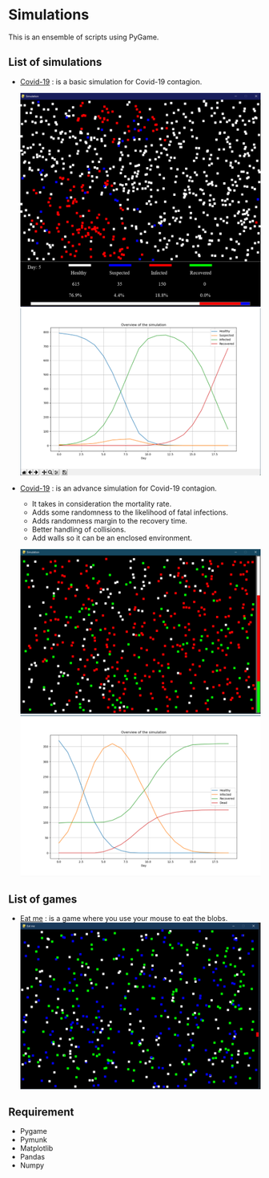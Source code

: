 # Simulations

This is an ensemble of scripts using PyGame.

## List of simulations

- [Covid-19](/CovidSimulation.py) : is a basic simulation for Covid-19 contagion.

  ![Covid-19 simulation](/Doc/Covid_sim.png)
  ![Covid-19 results](/Doc/Covid_results.png)

- [Covid-19](/AdvanceCovidSimulation.py) : is an advance simulation for Covid-19 contagion.

  - It takes in consideration the mortality rate.
  - Adds some randomness to the likelihood of fatal infections.
  - Adds randomness margin to the recovery time.
  - Better handling of collisions.
  - Add walls so it can be an enclosed environment.

  ![Covid-19 simulation](/Doc/AdvanceCovid_sim.png)
  ![Covid-19 results](/Doc/AdvanceCovid_results.png)

## List of games

- [Eat me](/Game.py) : is a game where you use your mouse to eat the blobs.
  ![Game eat me](/Doc/eat_me.png)

## Requirement

- Pygame
- Pymunk
- Matplotlib
- Pandas
- Numpy
